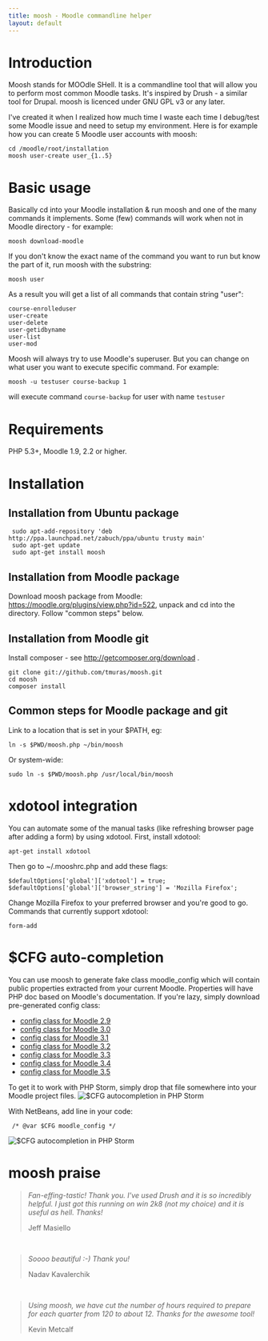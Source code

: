 ```yaml
---
title: moosh - Moodle commandline helper
layout: default
---
```


Introduction
============

Moosh stands for MOOdle SHell. It is a commandline tool that will allow you to perform most common Moodle tasks. It's inspired by Drush - a similar tool for Drupal.
moosh is licenced under GNU GPL v3 or any later.

I've created it when I realized how much time I waste each time I debug/test some Moodle issue and need to setup my environment.
Here is for example how you can create 5 Moodle user accounts with moosh:

    cd /moodle/root/installation
    moosh user-create user_{1..5}

Basic usage
===========

Basically cd into your Moodle installation & run moosh and one of the many commands it implements. Some (few) commands will work when not in Moodle directory - for example:

    moosh download-moodle

If you don't know the exact name of the command you want to run but know the part of it, run moosh with the substring:

    moosh user

As a result you will get a list of all commands that contain string "user":

    course-enrolleduser
    user-create
    user-delete
    user-getidbyname
    user-list
    user-mod

Moosh will always try to use Moodle's superuser. But you can change on what user you want to execute specific command. For example:

    moosh -u testuser course-backup 1 

will execute command `course-backup` for user with name `testuser`

Requirements
============

PHP 5.3+, Moodle 1.9, 2.2 or higher.

# <a name="installation"></a>Installation

Installation from Ubuntu package
--------------------------------

     sudo apt-add-repository 'deb http://ppa.launchpad.net/zabuch/ppa/ubuntu trusty main'
     sudo apt-get update
     sudo apt-get install moosh

Installation from Moodle package
--------------------------------

Download moosh package from Moodle: https://moodle.org/plugins/view.php?id=522, unpack and cd into the directory.
Follow "common steps" below.

Installation from Moodle git
----------------------------

Install composer - see http://getcomposer.org/download .

    git clone git://github.com/tmuras/moosh.git
    cd moosh
    composer install

Common steps for Moodle package and git
---------------------------------------

Link to a location that is set in your $PATH, eg:

    ln -s $PWD/moosh.php ~/bin/moosh

Or system-wide:

    sudo ln -s $PWD/moosh.php /usr/local/bin/moosh


xdotool integration
===================

You can automate some of the manual tasks (like refreshing browser page after adding a form) by using xdotool. First, install xdotool:

    apt-get install xdotool

Then go to ~/.mooshrc.php and add these flags:

    $defaultOptions['global']['xdotool'] = true;
    $defaultOptions['global']['browser_string'] = 'Mozilla Firefox';

Change Mozilla Firefox to your preferred browser and you're good to go. Commands that currently support xdotool:

    form-add

<span class="anchor" id="cfg-auto-completion"></span>
$CFG auto-completion
====================

You can use moosh to generate fake class moodle_config which will contain public properties extracted from your current
 Moodle. Properties will have PHP doc based on Moodle's documentation. If you're lazy, simply download pre-generated config class:
 
 * <a href="https://raw.githubusercontent.com/tmuras/moosh/master/includes/config.29.class.php">config class for Moodle 2.9</a>
 * <a href="https://raw.githubusercontent.com/tmuras/moosh/master/includes/config.30.class.php">config class for Moodle 3.0</a>
 * <a href="https://raw.githubusercontent.com/tmuras/moosh/master/includes/config.31.class.php">config class for Moodle 3.1</a>
 * <a href="https://raw.githubusercontent.com/tmuras/moosh/master/includes/config.32.class.php">config class for Moodle 3.2</a>
 * <a href="https://raw.githubusercontent.com/tmuras/moosh/master/includes/config.33.class.php">config class for Moodle 3.3</a>
 * <a href="https://raw.githubusercontent.com/tmuras/moosh/master/includes/config.34.class.php">config class for Moodle 3.4</a>
 * <a href="https://raw.githubusercontent.com/tmuras/moosh/master/includes/config.35.class.php">config class for Moodle 3.5</a>
 
  
To get it to work with PHP Storm, simply drop that file somewhere into your Moodle project files.
![$CFG autocompletion in PHP Storm](/images/cfg_autocompletion_phpstorm.png)

With NetBeans, add line in your code:
     
     /* @var $CFG moodle_config */
     
![$CFG autocompletion in PHP Storm](/images/cfg_autocompletion_netbeans.png)
     
# <a name="praise"></a>moosh praise


> _Fan-effing-tastic! Thank you. I've used Drush and it is so incredibly
> helpful. I just got this running on win 2k8 (not my choice) and it is
> useful as hell. Thanks!_
>
> Jeff Masiello

<br />

> _Soooo beautiful :-) Thank you!_
>
> Nadav Kavalerchik

<br />

> _Using moosh, we have cut the number of hours required to prepare for each quarter from 120 to about 12.  Thanks for the awesome tool!_
>
> Kevin Metcalf
